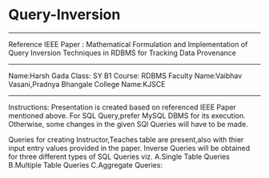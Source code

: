 # Query-Inversion
____________________________________________
Reference IEEE Paper : Mathematical Formulation and Implementation of Query Inversion Techniques in RDBMS for Tracking Data Provenance
____________________________________________
Name:Harsh Gada
Class: SY B1
Course: RDBMS
Faculty Name:Vaibhav Vasani,Pradnya Bhangale
College Name:KJSCE
_____________________________________________
Instructions:
Presentation is created based on referenced IEEE Paper mentioned above.
For SQL Query,prefer MySQL DBMS for its execution.
Otherwise, some changes in the given SQl Queries will have to be made.

Queries for creating Instructor,Teaches table are present,also with thier input entry values provided in the paper.
Inverse Queries will be obtained for three different types of SQL Queries viz.
A.Single Table Queries
B.Multiple Table Queries
C.Aggregate Queries:
